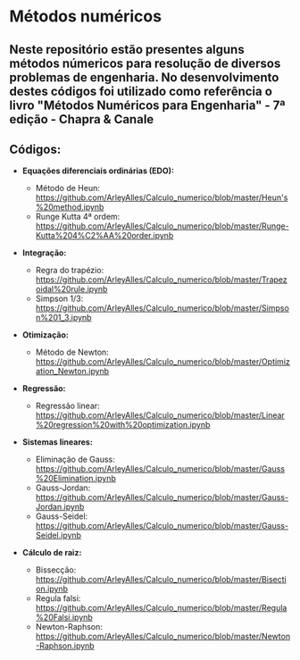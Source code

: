# Métodos numéricos
## Neste repositório estão presentes alguns métodos númericos para resolução de diversos problemas de engenharia. No desenvolvimento destes códigos foi utilizado como referência o livro "Métodos Numéricos para Engenharia" - 7ª edição - Chapra & Canale
## Códigos:

* **Equações diferenciais ordinárias (EDO):** 
  * Método de Heun: https://github.com/ArleyAlles/Calculo_numerico/blob/master/Heun's%20method.ipynb
  * Runge Kutta 4ª ordem: https://github.com/ArleyAlles/Calculo_numerico/blob/master/Runge-Kutta%204%C2%AA%20order.ipynb
  
* **Integração:** 
  * Regra do trapézio: https://github.com/ArleyAlles/Calculo_numerico/blob/master/Trapezoidal%20rule.ipynb
  * Simpson 1/3: https://github.com/ArleyAlles/Calculo_numerico/blob/master/Simpson%201_3.ipynb
  
* **Otimização:** 
  * Método de Newton: https://github.com/ArleyAlles/Calculo_numerico/blob/master/Optimization_Newton.ipynb
  
* **Regressão:** 
  * Regressão linear: https://github.com/ArleyAlles/Calculo_numerico/blob/master/Linear%20regression%20with%20optimization.ipynb
  
* **Sistemas lineares:** 
  * Eliminação de Gauss: https://github.com/ArleyAlles/Calculo_numerico/blob/master/Gauss%20Elimination.ipynb
  * Gauss-Jordan: https://github.com/ArleyAlles/Calculo_numerico/blob/master/Gauss-Jordan.ipynb
  * Gauss-Seidel: https://github.com/ArleyAlles/Calculo_numerico/blob/master/Gauss-Seidel.ipynb
  
* **Cálculo de raiz:** 
  * Bissecção: https://github.com/ArleyAlles/Calculo_numerico/blob/master/Bisection.ipynb
  * Regula falsi: https://github.com/ArleyAlles/Calculo_numerico/blob/master/Regula%20Falsi.ipynb
  * Newton-Raphson: https://github.com/ArleyAlles/Calculo_numerico/blob/master/Newton-Raphson.ipynb


